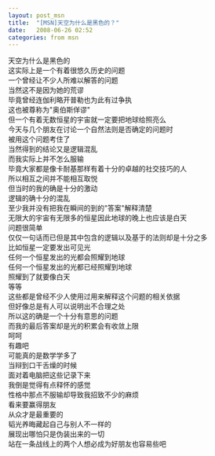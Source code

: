 ```yaml
---
layout: post_msn
title:  "[MSN]天空为什么是黑色的？"
date:   2008-06-26 02:52
categories: from msn
---
```

天空为什么是黑色的  
这实际上是一个有着很悠久历史的问题  
一个曾经让不少人所难以解答的问题  
当然这不是因为她的荒谬  
毕竟曾经连伽利略开普勒也为此有过争执  
这也被尊称为"奥伯斯佯谬"  
但一个有着无数恒星的宇宙就一定要把地球给照亮么  
今天与几个朋友在讨论一个自然法则是否确定的问题时  
被用这个问题考住了  
当然得到的结论又是逻辑混乱  
而我实际上并不怎么服输  
毕竟大家都是像卡耐基那样有着十分的卓越的社交技巧的人  
所以相互之间并不能相互取悦  
但当时的我的确是十分的激动  
逻辑的确十分的混乱  
至少我并没有把我在瞬间的到的"答案"解释清楚  
无限大的宇宙有无限多的恒星因此地球的晚上也应该是白天  
问题很简单  
仅仅一句话而已但是其中包含的逻辑以及基于的法则却是十分之多  
比如恒星一定要发出可见光  
任何一个恒星发出的光都会照耀到地球  
任何一个恒星发出的光都已经照耀到地球  
照耀到了就要像白天  
等等  
这些都是曾经不少人使用过用来解释这个问题的相关依据  
但好像总是有人可以说明出不合理之处  
所以这的确是一个十分有意思的问题  
而我的最后答案却是光的积累会有收敛上限  
呵呵  
有趣吧  
可能真的是数学学多了  
当辩到口干舌燥的时候  
面对着电脑把这些记录下来  
我倒是觉得有点释怀的感觉  
性格中那点不服输却导致我招致不少的麻烦  
看来要赢得朋友  
从众才是最重要的  
韬光养晦藏起自己与别人不一样的  
展现出哪怕只是伪装出来的一切  
站在一条战线上的两个人想必成为好朋友也容易些吧  